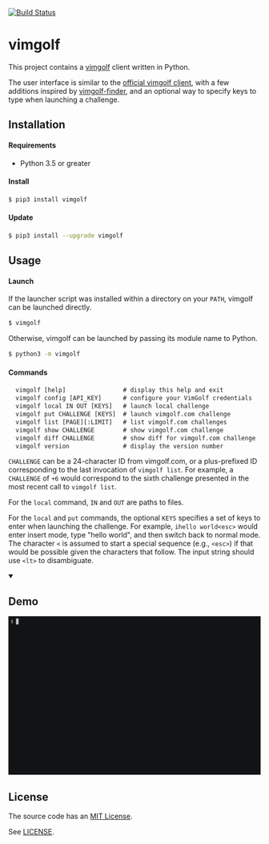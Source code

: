 [![Build Status](https://github.com/dstein64/vimgolf/workflows/build/badge.svg)](https://github.com/dstein64/vimgolf/actions)

vimgolf
=======

This project contains a [vimgolf](https://www.vimgolf.com/) client written in Python.

The user interface is similar to the [official vimgolf client](https://github.com/igrigorik/vimgolf),
with a few additions inspired by [vimgolf-finder](https://github.com/kciter/vimgolf-finder), and an
optional way to specify keys to type when launching a challenge.

Installation
------------

#### Requirements

- Python 3.5 or greater

#### Install

```sh
$ pip3 install vimgolf
```

#### Update

```sh
$ pip3 install --upgrade vimgolf
```

Usage
-----

#### Launch

If the launcher script was installed within a directory on your `PATH`, vimgolf can be launched
directly.

```sh
$ vimgolf
```

Otherwise, vimgolf can be launched by passing its module name to Python.

```sh
$ python3 -m vimgolf
```

#### Commands

```text
  vimgolf [help]                # display this help and exit
  vimgolf config [API_KEY]      # configure your VimGolf credentials
  vimgolf local IN OUT [KEYS]   # launch local challenge
  vimgolf put CHALLENGE [KEYS]  # launch vimgolf.com challenge
  vimgolf list [PAGE][:LIMIT]   # list vimgolf.com challenges
  vimgolf show CHALLENGE        # show vimgolf.com challenge
  vimgolf diff CHALLENGE        # show diff for vimgolf.com challenge
  vimgolf version               # display the version number
```

`CHALLENGE` can be a 24-character ID from vimgolf.com, or a plus-prefixed ID corresponding to the
last invocation of `vimgolf list`. For example, a `CHALLENGE` of `+6` would correspond to the sixth
challenge presented in the most recent call to `vimgolf list`.

For the `local` command, `IN` and `OUT` are paths to files.

For the `local` and `put` commands, the optional `KEYS` specifies a set of keys to enter when
launching the challenge. For example, `ihello world<esc>` would enter insert mode, type "hello
world", and then switch back to normal mode. The character `<` is assumed to start a special
sequence (e.g., `<esc>`) if that would be possible given the characters that follow. The input
string should use `<lt>` to disambiguate.

<details open><summary><h2>Demo</h2></summary>

<img src="https://github.com/dstein64/media/blob/main/vimgolf/screencast.gif?raw=true" width="800"/>

</details>

License
-------

The source code has an [MIT License](https://en.wikipedia.org/wiki/MIT_License).

See [LICENSE](https://github.com/dstein64/vimgolf/blob/master/LICENSE).
